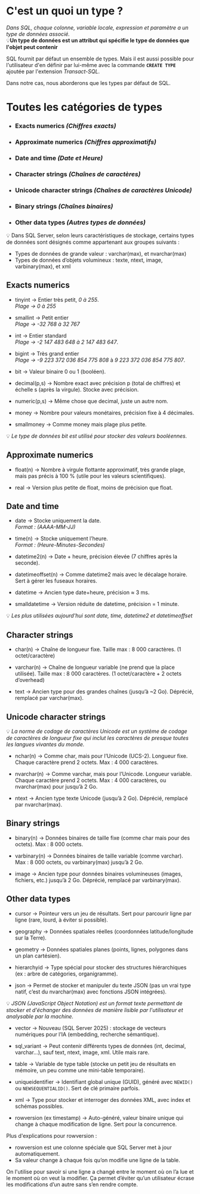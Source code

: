 # C'est un quoi un type ? 

*Dans SQL, chaque colonne, variable locale, expression et paramètre a un type de données associé.*  
💡**Un type de données est un attribut qui spécifie le type de données que l'objet peut contenir**  

SQL fournit par défaut un ensemble de types. Mais il est aussi possible pour l'utilisateur d'en définir par lui-même avec la commande **```CREATE TYPE```** ajoutée par l'extension *Transact-SQL*.  

Dans notre cas, nous aborderons que les types par défaut de SQL.  

# Toutes les catégories de types
- ### **Exacts numerics** *(Chiffres exacts)*
- ### **Approximate numerics** *(Chiffres approximatifs)*
- ### **Date and time** *(Date et Heure)*
- ### **Character strings** *(Chaînes de caractères)*
- ### **Unicode character strings** *(Chaînes de caractères Unicode)*
- ### **Binary strings** *(Chaînes binaires)*
- ### **Other data types** *(Autres types de données)*  

💡 Dans SQL Server, selon leurs caractéristiques de stockage, certains types de données sont désignés comme appartenant aux groupes suivants :
- Types de données de grande valeur : varchar(max), et nvarchar(max)
- Types de données d’objets volumineux : texte, ntext, image, varbinary(max), et xml  

## Exacts numerics 

- tinyint → Entier très petit, *0 à 255*.  
*Plage → 0 à 255*

- smallint → Petit entier  
*Plage → -32 768 à 32 767*
  
- int → Entier standard  
*Plage → -2 147 483 648 à 2 147 483 647*.
  
- bigint → Très grand entier  
*Plage → -9 223 372 036 854 775 808* à *9 223 372 036 854 775 807*.
  
- bit → Valeur binaire 0 ou 1 (booléen).
  
- decimal(p,s) → Nombre exact avec précision p (total de chiffres) et échelle s (après la virgule). Stocke avec précision.
  
- numeric(p,s) → Même chose que decimal, juste un autre nom.
  
- money → Nombre pour valeurs monétaires, précision fixe à 4 décimales.
  
- smallmoney → Comme money mais plage plus petite.  

💡 *Le type de données bit est utilisé pour stocker des valeurs booléennes.*


## Approximate numerics

- float(n) → Nombre à virgule flottante approximatif, très grande plage, mais pas précis à 100 % (utile pour les valeurs scientifiques).

- real → Version plus petite de float, moins de précision que float.  
  
## Date and time  

- date → Stocke uniquement la date.     
*Format : (AAAA-MM-JJ)*

- time(n) → Stocke uniquement l’heure.  
*Format : (Heure-Minutes-Secondes)*

- datetime2(n) → Date + heure, précision élevée (7 chiffres après la seconde).

- datetimeoffset(n) → Comme datetime2 mais avec le décalage horaire. Sert à gérer les fuseaux horaires.

- datetime → Ancien type date+heure, précision ≈ 3 ms.

- smalldatetime → Version réduite de datetime, précision = 1 minute. 

💡 *Les plus utilisées aujourd'hui sont date, time, datetime2 et datetimeoffset*  


## Character strings  

- char(n) → Chaîne de longueur fixe. Taille max : 8 000 caractères. (1 octet/caractère)

- varchar(n) → Chaîne de longueur variable (ne prend que la place utilisée). Taille max : 8 000 caractères. (1 octet/caractère + 2 octets d’overhead)

- text → Ancien type pour des grandes chaînes (jusqu’à ~2 Go). Déprécié, remplacé par varchar(max).  


## Unicode character strings  
💡 *La norme de codage de caractères Unicode est un système de codage de caractères de longueur fixe qui inclut les caractères de presque toutes les langues vivantes du monde.*

- nchar(n) → Comme char, mais pour l’Unicode (UCS-2). Longueur fixe. Chaque caractère prend 2 octets. Max : 4 000 caractères.

- nvarchar(n) → Comme varchar, mais pour l’Unicode. Longueur variable. Chaque caractère prend 2 octets. Max : 4 000 caractères, ou nvarchar(max) pour jusqu’à 2 Go.

- ntext → Ancien type texte Unicode (jusqu’à 2 Go). Déprécié, remplacé par nvarchar(max).  


## Binary strings

- binary(n) → Données binaires de taille fixe (comme char mais pour des octets). Max : 8 000 octets.

- varbinary(n) → Données binaires de taille variable (comme varchar). Max : 8 000 octets, ou varbinary(max) jusqu’à 2 Go.

- image → Ancien type pour données binaires volumineuses (images, fichiers, etc.) jusqu’à 2 Go. Déprécié, remplacé par varbinary(max).  

## Other data types  

- cursor → Pointeur vers un jeu de résultats. Sert pour parcourir ligne par ligne (rare, lourd, à éviter si possible).

- geography → Données spatiales réelles (coordonnées latitude/longitude sur la Terre).

- geometry → Données spatiales planes (points, lignes, polygones dans un plan cartésien).

- hierarchyid → Type spécial pour stocker des structures hiérarchiques (ex : arbre de catégories, organigramme).

- json → Permet de stocker et manipuler du texte JSON (pas un vrai type natif, c’est du nvarchar(max) avec fonctions JSON intégrées). 
   
💡 *JSON (JavaScript Object Notation) est un format texte permettant de stocker et d'échanger des données de manière lisible par l'utilisateur et analysable par la machine.*

- vector → Nouveau (SQL Server 2025) : stockage de vecteurs numériques pour l’IA (embedding, recherche sémantique).

- sql_variant → Peut contenir différents types de données (int, decimal, varchar…), sauf text, ntext, image, xml. Utile mais rare.

- table → Variable de type table (stocke un petit jeu de résultats en mémoire, un peu comme une mini-table temporaire).

- uniqueidentifier → Identifiant global unique (GUID), généré avec ```NEWID()``` ou ```NEWSEQUENTIALID()```. Sert de clé primaire parfois.

- xml → Type pour stocker et interroger des données XML, avec index et schémas possibles.

- rowversion (ex timestamp) → Auto-généré, valeur binaire unique qui change à chaque modification de ligne. Sert pour la concurrence.  
  
Plus d'explications pour rowversion : 
- rowversion est une colonne spéciale que SQL Server met à jour automatiquement.
- Sa valeur change à chaque fois qu’on modifie une ligne de la table.  
  
On l'utilise pour savoir si une ligne a changé entre le moment où on l’a lue et le moment où on veut la modifier.
Ça permet d’éviter qu’un utilisateur écrase les modifications d’un autre sans s’en rendre compte.